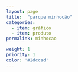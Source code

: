 ```yaml
---
layout: page
title:  "parque minhocão"
categories:
  - item: gráfico
  - item: produto
permalink: minhocao

weight: 1
priority: 1
color: '#2dccad'
---
```

